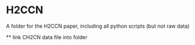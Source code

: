 # H2CCN
A folder for the H2CCN paper, including all python scripts (but not raw data)

** link CH2CN data file into folder
